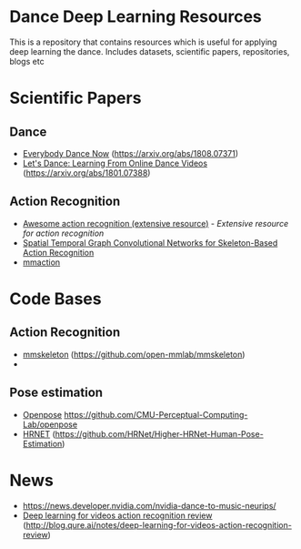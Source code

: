 # Dance Deep Learning Resources
This is a repository that contains resources which is useful for applying deep learning the dance. Includes datasets, scientific papers, repositories, blogs etc 

# Scientific Papers
## Dance
- [Everybody Dance Now](https://arxiv.org/abs/1808.07371) (https://arxiv.org/abs/1808.07371)
- [Let's Dance: Learning From Online Dance Videos](https://arxiv.org/abs/1801.07388) (https://arxiv.org/abs/1801.07388)

## Action Recognition
- [Awesome action recognition (extensive resource)](https://github.com/jinwchoi/awesome-action-recognition) - *Extensive resource for action recognition*
- [Spatial Temporal Graph Convolutional Networks for Skeleton-Based Action Recognition](https://arxiv.org/abs/1801.07455)
- [mmaction](https://github.com/open-mmlab/mmaction)

# Code Bases
## Action Recognition
- [mmskeleton](https://github.com/open-mmlab/mmskeleton) (https://github.com/open-mmlab/mmskeleton)
-

## Pose estimation
- [Openpose](https://github.com/CMU-Perceptual-Computing-Lab/openpose) https://github.com/CMU-Perceptual-Computing-Lab/openpose
- [HRNET](https://github.com/HRNet/Higher-HRNet-Human-Pose-Estimation) (https://github.com/HRNet/Higher-HRNet-Human-Pose-Estimation)

# News
- https://news.developer.nvidia.com/nvidia-dance-to-music-neurips/
- [Deep learning for videos action recognition review](http://blog.qure.ai/notes/deep-learning-for-videos-action-recognition-review) (http://blog.qure.ai/notes/deep-learning-for-videos-action-recognition-review)
